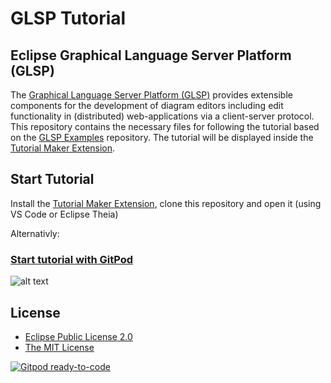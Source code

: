 # GLSP Tutorial

## Eclipse Graphical Language Server Platform (GLSP)

The [Graphical Language Server Platform (GLSP)](https://github.com/eclipse-glsp/glsp) provides extensible components for the development of diagram editors including edit functionality in (distributed) web-applications via a client-server protocol.
This repository contains the necessary files for following the tutorial based on the [GLSP Examples](https://github.com/eclipse-glsp/glsp-examples) repository. The tutorial will be displayed inside the [Tutorial Maker Extension](https://open-vsx.org/extension/EclipseSource/tutorialmaker).

## Start Tutorial

Install the [Tutorial Maker Extension](https://open-vsx.org/extension/EclipseSource/tutorialmaker), clone this repository and open it (using VS Code or Eclipse Theia)

Alternativly:

### [Start tutorial with GitPod](https://gitpod.io/#https://github.com/eclipsesource/glsp-tutorial)

![alt text](https://www.eclipse.org/glsp/images/diagramanimated.gif)

## License

- [Eclipse Public License 2.0](LICENSE)
- [The MIT License](https://opensource.org/licenses/MIT)

[![Gitpod ready-to-code](https://img.shields.io/badge/Gitpod-ready--to--code-blue?logo=gitpod)](https://gitpod.io/#https://github.com/eclipsesource/glsp-tutorial)
